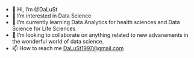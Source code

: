 - 👋 Hi, I’m @DaLuSt
- 👀 I’m interested in Data Science
- 🌱 I’m currently learning Data Analytics for health sciences and Data Science for Life Sciences
- 💞️ I’m looking to collaborate on anything related to new advanements in the wonderful world of data science.
- 📫 How to reach me DaLuSt1997@gmail.com

<!---
DaLuSt/DaLuSt is a ✨ special ✨ repository because its `README.md` (this file) appears on your GitHub profile.
You can click the Preview link to take a look at your changes.
--->
